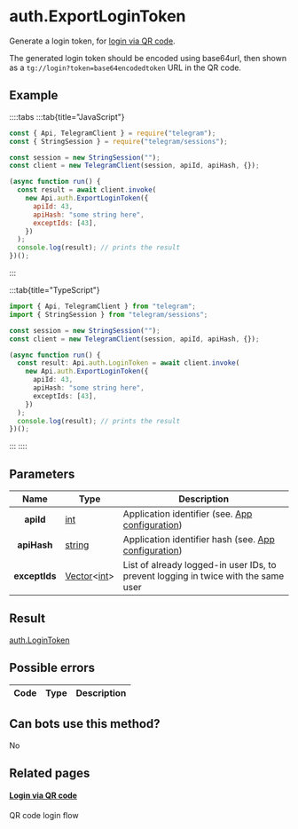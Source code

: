 # auth.ExportLoginToken

Generate a login token, for [login via QR code](https://core.telegram.org/api/qr-login).

The generated login token should be encoded using base64url, then shown as a `tg://login?token=base64encodedtoken` URL in the QR code.

## Example

::::tabs
:::tab{title="JavaScript"}

```js
const { Api, TelegramClient } = require("telegram");
const { StringSession } = require("telegram/sessions");

const session = new StringSession("");
const client = new TelegramClient(session, apiId, apiHash, {});

(async function run() {
  const result = await client.invoke(
    new Api.auth.ExportLoginToken({
      apiId: 43,
      apiHash: "some string here",
      exceptIds: [43],
    })
  );
  console.log(result); // prints the result
})();
```

:::

:::tab{title="TypeScript"}

```ts
import { Api, TelegramClient } from "telegram";
import { StringSession } from "telegram/sessions";

const session = new StringSession("");
const client = new TelegramClient(session, apiId, apiHash, {});

(async function run() {
  const result: Api.auth.LoginToken = await client.invoke(
    new Api.auth.ExportLoginToken({
      apiId: 43,
      apiHash: "some string here",
      exceptIds: [43],
    })
  );
  console.log(result); // prints the result
})();
```

:::
::::

## Parameters

|     Name      | Type                                                                                           | Description                                                                             |
| :-----------: | ---------------------------------------------------------------------------------------------- | --------------------------------------------------------------------------------------- |
|   **apiId**   | [int](https://core.telegram.org/type/int)                                                      | Application identifier (see. [App configuration](https://core.telegram.org/myapp))      |
|  **apiHash**  | [string](https://core.telegram.org/type/string)                                                | Application identifier hash (see. [App configuration](https://core.telegram.org/myapp)) |
| **exceptIds** | [Vector](https://core.telegram.org/type/Vector%20t)<[int](https://core.telegram.org/type/int)> | List of already logged-in user IDs, to prevent logging in twice with the same user      |

## Result

[auth.LoginToken](https://core.telegram.org/type/auth.LoginToken)

## Possible errors

| Code | Type | Description |
| :--: | ---- | ----------- |

## Can bots use this method?

No

## Related pages

#### [Login via QR code](https://core.telegram.org/api/qr-login)

QR code login flow
